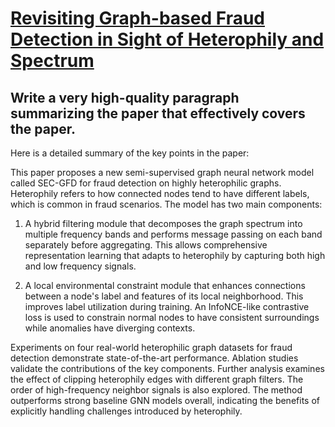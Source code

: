 # [Revisiting Graph-based Fraud Detection in Sight of Heterophily and   Spectrum](https://arxiv.org/abs/2312.06441)

## Write a very high-quality paragraph summarizing the paper that effectively covers the paper.

 Here is a detailed summary of the key points in the paper:

This paper proposes a new semi-supervised graph neural network model called SEC-GFD for fraud detection on highly heterophilic graphs. Heterophily refers to how connected nodes tend to have different labels, which is common in fraud scenarios. The model has two main components:

1) A hybrid filtering module that decomposes the graph spectrum into multiple frequency bands and performs message passing on each band separately before aggregating. This allows comprehensive representation learning that adapts to heterophily by capturing both high and low frequency signals.

2) A local environmental constraint module that enhances connections between a node's label and features of its local neighborhood. This improves label utilization during training. An InfoNCE-like contrastive loss is used to constrain normal nodes to have consistent surroundings while anomalies have diverging contexts.

Experiments on four real-world heterophilic graph datasets for fraud detection demonstrate state-of-the-art performance. Ablation studies validate the contributions of the key components. Further analysis examines the effect of clipping heterophily edges with different graph filters. The order of high-frequency neighbor signals is also explored. The method outperforms strong baseline GNN models overall, indicating the benefits of explicitly handling challenges introduced by heterophily.
